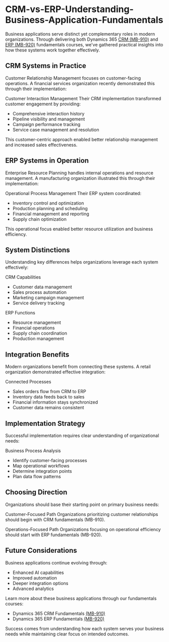 # CRM-vs-ERP-Understanding-Business-Application-Fundamentals
Business applications serve distinct yet complementary roles in modern organizations. Through delivering both Dynamics 365 [CRM (MB-910)](https://www.eccentrix.ca/en/courses/microsoft/dynamics-365/microsoft-certified-dynamics-365-fundamentals-crm-mb910/) and [ERP (MB-920)](https://www.eccentrix.ca/en/courses/microsoft/dynamics-365/microsoft-certified-dynamics-365-fundamentals-erp-mb920/) fundamentals courses, we've gathered practical insights into how these systems work together effectively.

## CRM Systems in Practice

Customer Relationship Management focuses on customer-facing operations. A financial services organization recently demonstrated this through their implementation:

Customer Interaction Management
Their CRM implementation transformed customer engagement by providing:
- Comprehensive interaction history
- Pipeline visibility and management
- Campaign performance tracking
- Service case management and resolution

This customer-centric approach enabled better relationship management and increased sales effectiveness.

## ERP Systems in Operation

Enterprise Resource Planning handles internal operations and resource management. A manufacturing organization illustrated this through their implementation:

Operational Process Management
Their ERP system coordinated:
- Inventory control and optimization
- Production planning and scheduling
- Financial management and reporting
- Supply chain optimization

This operational focus enabled better resource utilization and business efficiency.

## System Distinctions

Understanding key differences helps organizations leverage each system effectively:

CRM Capabilities
- Customer data management
- Sales process automation
- Marketing campaign management
- Service delivery tracking

ERP Functions
- Resource management
- Financial operations
- Supply chain coordination
- Production management

## Integration Benefits

Modern organizations benefit from connecting these systems. A retail organization demonstrated effective integration:

Connected Processes
- Sales orders flow from CRM to ERP
- Inventory data feeds back to sales
- Financial information stays synchronized
- Customer data remains consistent

## Implementation Strategy

Successful implementation requires clear understanding of organizational needs:

Business Process Analysis
- Identify customer-facing processes
- Map operational workflows
- Determine integration points
- Plan data flow patterns

## Choosing Direction

Organizations should base their starting point on primary business needs:

Customer-Focused Path
Organizations prioritizing customer relationships should begin with CRM fundamentals (MB-910).

Operations-Focused Path
Organizations focusing on operational efficiency should start with ERP fundamentals (MB-920).

## Future Considerations

Business applications continue evolving through:
- Enhanced AI capabilities
- Improved automation
- Deeper integration options
- Advanced analytics

Learn more about these business applications through our fundamentals courses:
- Dynamics 365 CRM Fundamentals [(MB-910)](https://www.eccentrix.ca/en/courses/microsoft/dynamics-365/microsoft-certified-dynamics-365-fundamentals-crm-mb910/) 
- Dynamics 365 ERP Fundamentals [(MB-920)](https://www.eccentrix.ca/en/courses/microsoft/dynamics-365/microsoft-certified-dynamics-365-fundamentals-erp-mb920/)

Success comes from understanding how each system serves your business needs while maintaining clear focus on intended outcomes.
